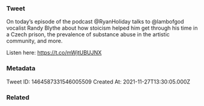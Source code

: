### Tweet
On today’s episode of the podcast @RyanHoliday talks to @lambofgod vocalist Randy Blythe about how stoicism helped him get through his time in a Czech prison, the prevalence of substance abuse in the artistic community, and more.

Listen here: https://t.co/mWjtUBUJNX

### Metadata
Tweet ID: 1464587331546005509
Created At: 2021-11-27T13:30:05.000Z

### Related

